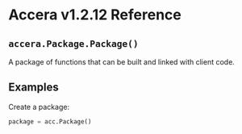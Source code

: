 [//]: # (Project: Accera)
[//]: # (Version: v1.2.12)

# Accera v1.2.12 Reference

## `accera.Package.Package()`
A package of functions that can be built and linked with client code.

## Examples

Create a package:

```python
package = acc.Package()
```

<div style="page-break-after: always;"></div>
